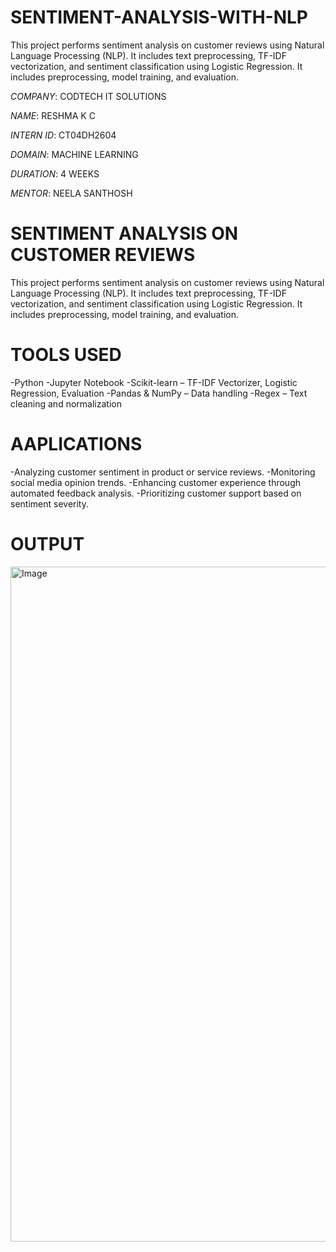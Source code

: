 # SENTIMENT-ANALYSIS-WITH-NLP
This project performs sentiment analysis on customer reviews using Natural Language Processing (NLP). It includes text preprocessing, TF-IDF vectorization, and sentiment classification using Logistic Regression. It includes preprocessing, model training, and evaluation.

*COMPANY*: CODTECH IT SOLUTIONS

*NAME*: RESHMA K C

*INTERN ID*: CT04DH2604

*DOMAIN*: MACHINE LEARNING

*DURATION*: 4 WEEKS

*MENTOR*: NEELA SANTHOSH

# SENTIMENT ANALYSIS ON CUSTOMER REVIEWS
This project performs sentiment analysis on customer reviews using Natural Language Processing (NLP). It includes text preprocessing, TF-IDF vectorization, and sentiment classification using Logistic Regression. It includes preprocessing, model training, and evaluation.


# TOOLS USED
-Python
-Jupyter Notebook
-Scikit-learn – TF-IDF Vectorizer, Logistic Regression, Evaluation
-Pandas & NumPy – Data handling
-Regex – Text cleaning and normalization


# AAPLICATIONS
-Analyzing customer sentiment in product or service reviews.
-Monitoring social media opinion trends.
-Enhancing customer experience through automated feedback analysis.
-Prioritizing customer support based on sentiment severity.

# OUTPUT
<img width="1920" height="1080" alt="Image" src="https://github.com/user-attachments/assets/ee3c7743-2a95-47f2-8475-b704dfe69674" />

